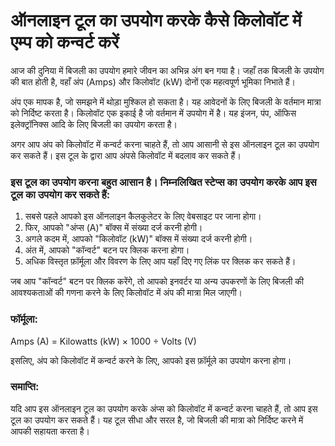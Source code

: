ऑनलाइन टूल का उपयोग करके कैसे किलोवॉट में एम्प को कन्वर्ट करें
==============================================================

आज की दुनिया में बिजली का उपयोग हमारे जीवन का अभिन्न अंग बन गया है। जहाँ तक बिजली के उपयोग की बात होती है, वहाँ अंप (Amps) और किलोवॉट (kW) दोनों एक महत्वपूर्ण भूमिका निभाते हैं।

अंप एक मापक है, जो समझने में थोड़ा मुश्किल हो सकता है। यह आवेदनों के लिए बिजली के वर्तमान मात्रा को निर्दिष्ट करता है। किलोवॉट एक इकाई है जो वर्तमान में उपयोग में है। यह इंजन, पंप, ऑफिस इलेक्ट्रॉनिक्स आदि के लिए बिजली का उपयोग करता है।

अगर आप अंप को किलोवॉट में कन्वर्ट करना चाहते हैं, तो आप आसानी से इस ऑनलाइन टूल का उपयोग कर सकते हैं। इस टूल के द्वारा आप अंपसे किलोवॉट में बदलाव कर सकते हैं।

### इस टूल का उपयोग करना बहुत आसान है। निम्नलिखित स्टेप्स का उपयोग करके आप इस टूल का उपयोग कर सकते हैं:

1. सबसे पहले आपको इस ऑनलाइन कैलकुलेटर के लिए वेबसाइट पर जाना होगा।
2. फिर, आपको "अंप्स (A)" बॉक्स में संख्या दर्ज करनी होगी।
3. अगले कदम में, आपको "किलोवॉट (kW)" बॉक्स में संख्या दर्ज करनी होगी।
4. अंत में, आपको "कॉन्वर्ट" बटन पर क्लिक करना होगा।
5. अधिक विस्तृत फ़ॉर्मूला और विवरण के लिए आप यहाँ दिए गए लिंक पर क्लिक कर सकते हैं।

जब आप "कॉन्वर्ट" बटन पर क्लिक करेंगे, तो आपको इनवर्टर या अन्य उपकरणों के लिए बिजली की आवश्यकताओं की गणना करने के लिए किलोवॉट में अंप की मात्रा मिल जाएगी।

### फॉर्मूला:

Amps (A) = Kilowatts (kW) × 1000 ÷ Volts (V)

इसलिए, अंप को किलोवॉट में कन्वर्ट करने के लिए, आपको इस फ़ॉर्मूले का उपयोग करना होगा।

### समाप्ति:

यदि आप इस ऑनलाइन टूल का उपयोग करके अंप्स को किलोवॉट में कन्वर्ट करना चाहते हैं, तो आप इस टूल का उपयोग कर सकते हैं। यह टूल सीधा और सरल है, जो बिजली की मात्रा को निर्दिष्ट करने में आपकी सहायता करता है।
